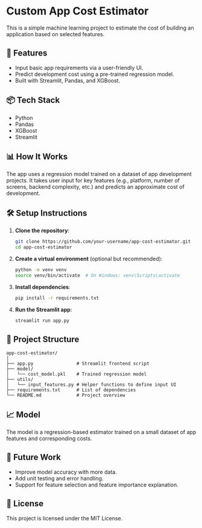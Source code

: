 
# Custom App Cost Estimator

This is a simple machine learning project to estimate the cost of building an application based on selected features.

## 🚀 Features
- Input basic app requirements via a user-friendly UI.
- Predict development cost using a pre-trained regression model.
- Built with Streamlit, Pandas, and XGBoost.

## 📦 Tech Stack
- Python
- Pandas
- XGBoost
- Streamlit

## 📊 How It Works
The app uses a regression model trained on a dataset of app development projects. It takes user input for key features (e.g., platform, number of screens, backend complexity, etc.) and predicts an approximate cost of development.

## 🛠️ Setup Instructions

1. **Clone the repository**:
   ```bash
   git clone https://github.com/your-username/app-cost-estimator.git
   cd app-cost-estimator
   ```

2. **Create a virtual environment** (optional but recommended):
   ```bash
   python -m venv venv
   source venv/bin/activate  # On Windows: venv\Scripts\activate
   ```

3. **Install dependencies**:
   ```bash
   pip install -r requirements.txt
   ```

4. **Run the Streamlit app**:
   ```bash
   streamlit run app.py
   ```

## 📁 Project Structure
```
app-cost-estimator/
│
├── app.py                # Streamlit frontend script
├── model/
│   └── cost_model.pkl    # Trained regression model
├── utils/
│   └── input_features.py # Helper functions to define input UI
├── requirements.txt      # List of dependencies
└── README.md             # Project overview
```

## 📈 Model
The model is a regression-based estimator trained on a small dataset of app features and corresponding costs.

## 🧠 Future Work
- Improve model accuracy with more data.
- Add unit testing and error handling.
- Support for feature selection and feature importance explanation.

## 📝 License
This project is licensed under the MIT License.

